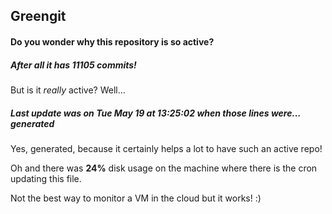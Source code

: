 ## Greengit

#### Do you wonder why this repository is so active?

##### After all it has 11105 commits!

But is it *really* active? Well...

##### Last update was on Tue May 19 at 13:25:02 when those lines were... generated

Yes, generated, because it certainly helps a lot to have such an active repo!

Oh and there was **24%** disk usage on the machine
where there is the cron updating this file.

Not the best way to monitor a VM in the cloud but it works! :)
